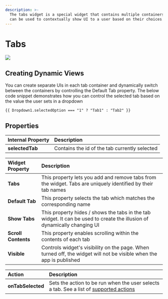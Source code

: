 ```yaml
---
description: >-
  The tabs widget is a special widget that contains multiple containers. Tabs
  can be used to contextually show UI to a user based on their choices.
---
```


# Tabs

![](../.gitbook/assets/tabs.gif)

## Creating Dynamic Views

You can create separate UIs in each tab container and dynamically switch between the containers by controlling the Default Tab property. The below code snippet demonstrates how you can control the selected tab based on the value the user sets in a dropdown

```text
{{ Dropdown1.selectedOption === "1" ? "Tab1" : "Tab2" }}
```

## Properties

| Internal Property | Description |
| :--- | :--- |
| **selectedTab** | Contains the id of the tab currently selected |

| Widget Property | Description |
| :--- | :--- |
| **Tabs** | This property lets you add and remove tabs from the widget. Tabs are uniquely identified by their tab names |
| **Default Tab** | This property selects the tab which matches the corresponding name |
| **Show Tabs** | This property hides / shows the tabs in the tab widget. It can be used to create the illusion of dynamically changing UI |
| **Scroll Contents** | This property enables scrolling within the contents of each tab |
| **Visible** | Controls widget's visibility on the page. When turned off, the widget will not be visible when the app is published |

| Action | Description |
| :--- | :--- |
| **onTabSelected** | Sets the action to be run when the user selects a tab. See a list of [supported actions](../core-concepts/writing-code/appsmith-framework.md) |

